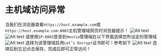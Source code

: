 # 主机域访问异常

当我们在浏览器查看`https://host.example.com`或`https://host.example.com:8083`主机管理域网页时浏览器提示！
![Alt text](/images/image4.png)
![Alt text](/images/image1.png)
请使用`IP:8083`登录到`Hestia`管理端在以下界面选择您所设定的管理域
![Alt text](/images/image2.png)
选择为该管理域启用`Let’s Encrypt`证书即可！参考如下
![Alt text](/images/image3.png)
选择后别忘记点击保存，完成后即可正常访问！
